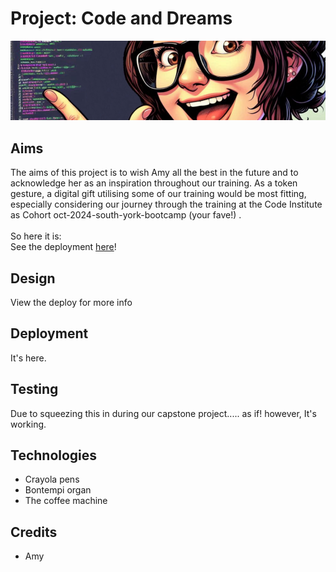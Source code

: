 
# Project: Code and Dreams
<p align="center">
    <img src="assets/media/BANNER.png" alt="Jukebox">
</p>


## Aims
The aims of this project is to wish Amy all the best in the future and to acknowledge her as an inspiration throughout our training.
As a token gesture, a digital gift utilising some of our training would be most fitting, especially considering our journey through the training at the Code Institute as Cohort oct-2024-south-york-bootcamp (your fave!) .
<br>
<br>
So here it is:<br>
See the deployment [here](https://nickocaz.github.io/code-and-dreams/)!

## Design
View the deploy for more info


## Deployment
It's here.

## Testing
Due to squeezing this in during our capstone project..... as if! however, It's working.

## Technologies
* Crayola pens
* Bontempi organ
* The coffee machine

## Credits
* Amy 